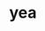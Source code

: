 ---
category: 3-letters
denotation: null
name: yea
reference_link: https://www.etymonline.com/word/yea
root_language: null
root_name: null
title: yea
type: free
word_sums:
- respelling: yea
  sum: 'Yea + '
---